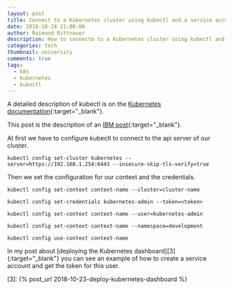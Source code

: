 ```yaml
---
layout: post
title: Connect to a Kubernetes cluster using kubectl and a service account token
date: 2018-10-24 21:00:00
author: Raimund Rittnauer
description: How to connecto to a Kubernetes cluster using kubectl and a service account token
categories: tech
thumbnail: university
comments: true
tags:
  - k8s
  - kubernetes
  - kubectl
---
```


A detailed description of kubectl is on the [Kubernetes documentation][1]{:target="_blank"}.

This post is the description of an [IBM post][2]{:target="_blank"}.

At first we have to configure kubectl to connect to the api server of our cluster.

```
kubectl config set-cluster kubernetes --server=https://192.168.1.254:6443 --insecure-skip-tls-verify=true
```

Then we set the configuration for our context and the credentials.

```
kubectl config set-context context-name --cluster=cluster-name

kubectl config set-credentials kubernetes-admin --token=<token>

kubectl config set-context context-name --user=kubernetes-admin

kubectl config set-context context-name --namespace=development

kubectl config use-context context-name
```

In my post about [deploying the Kubernetes dashboard][3]{:target="_blank"} you can see an example of how to create a service account and get the token for this user.

[1]: https://kubernetes.io/docs/reference/kubectl/overview/
[2]: https://www.ibm.com/developerworks/community/blogs/fe25b4ef-ea6a-4d86-a629-6f87ccf4649e/entry/Configuring_the_Kubernetes_CLI_by_using_service_account_tokens1?lang=en

[3]: {% post_url 2018-10-23-deploy-kubernetes-dashboard %}
